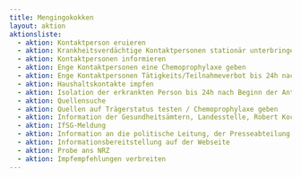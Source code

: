 ```yaml
---
title: Mengingokokken
layout: aktion
aktionsliste:
  - aktion: Kontaktperson eruieren
  - aktion: Krankheitsverdächtige Kontaktpersonen stationär unterbringen
  - aktion: Kontaktpersonen informieren
  - aktion: Enge Kontaktpersonen eine Chemoprophylaxe geben
  - aktion: Enge Kontaktpersonen Tätigkeits/Teilnahmeverbot bis 24h nach Chemoprophylaxe nach § 34 IfSG
  - aktion: Haushaltskontakte impfen
  - aktion: Isolation der erkrankten Person bis 24h nach Beginn der Antibiose
  - aktion: Quellensuche
  - aktion: Quellen auf Trägerstatus testen / Chemoprophylaxe geben
  - aktion: Information der Gesundheitsämtern, Landesstelle, Robert Koch-Institut
  - aktion: IfSG-Meldung
  - aktion: Information an die politische Leitung, der Presseabteilung
  - aktion: Informationsbereitstellung auf der Webseite
  - aktion: Probe ans NRZ
  - aktion: Impfempfehlungen verbreiten
---
```

